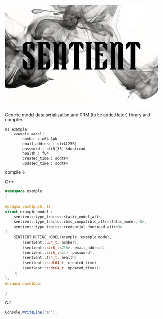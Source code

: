 <!--![image info](./docs/sentient_with_background.png)-->
<p align="center">
  <img src="https://github.com/hyper-level-nerds/sentient/blob/master/docs/sentient_with_background.png">
</p>

Generic model data serialization and ORM (to be added later) library and compiler

```
ns example:
    example_model:
        number : u64 $pk
        email_address : str8[256]
        password : str8[33] $dontread
        health : f64
        created_time : scdt64
        updated_time : scdt64
```

compile ↓

C++

```C++
namespace example
{

#pragma pack(push, 1)
struct example_model :
    sentient::type_traits::static_model_attr,
    sentient::type_traits::dbms_compatible_attr<static_model, 0>,
    sentient::type_traits::credential_dontread_attr<3>
{
    SENTIENT_DEFINE_MODEL(example::example_model,
        (sentient::u64_t, number),
        (sentient::str8_t<256>, email_address),
        (sentient::str8_t<33>, password),
        (sentient::f64_t, health)
        (sentient::scdt64_t, created_time)
        (sentient::scdt64_t, updated_time));
    );
};
#pragma pack(pop)

}
```

C#

```C#
Console.WriteLine("ah");
```
